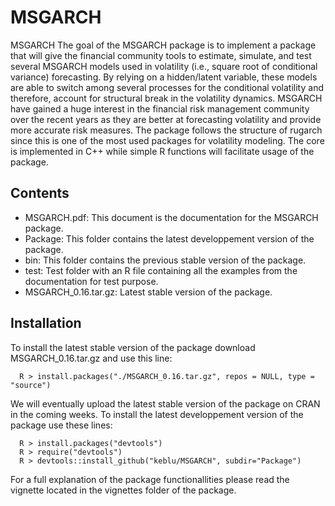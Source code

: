 # MSGARCH
MSGARCH
The goal of the MSGARCH package is to implement a package that will give the financial community tools to estimate,
simulate, and test several MSGARCH models used in volatility (i.e., square root of conditional variance) forecasting.
By relying on a hidden/latent variable, these models are able to switch among several processes for the conditional
volatility and therefore, account for structural break in the volatility dynamics. MSGARCH have gained a huge interest 
in the financial risk management community over the recent years as they are better at forecasting volatility and provide
more accurate risk measures. The package follows the structure of rugarch since this is one of the most used packages
for volatility modeling. The core is implemented in C++ while simple R functions will facilitate usage of the package.

## Contents
* MSGARCH.pdf: This document is the documentation for the MSGARCH package.
* Package: This folder contains the latest developpement version of the package.
* bin: This folder contains the previous stable version of the package.
* test: Test folder with an R file containing all the examples from the documentation for test purpose.
* MSGARCH_0.16.tar.gz: Latest stable version of the package.

## Installation

To install the latest stable version of the package download MSGARCH_0.16.tar.gz and use this line:

      R > install.packages("./MSGARCH_0.16.tar.gz", repos = NULL, type = "source")
  
We will eventually upload the latest stable version of the package on CRAN in the coming weeks.
To install the latest developpement version of the package use these lines:

      R > install.packages("devtools")
      R > require("devtools")
      R > devtools::install_github("keblu/MSGARCH", subdir="Package")
 
For a full explanation of the package functionallities please read the vignette located in the vignettes folder of the package.
